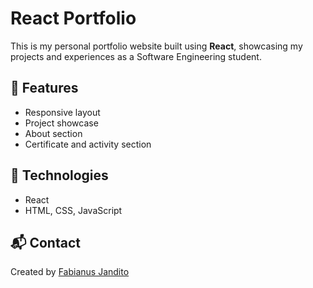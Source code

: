 # React Portfolio

This is my personal portfolio website built using **React**, showcasing my projects and experiences as a Software Engineering student.

## 🚀 Features
- Responsive layout
- Project showcase
- About section
- Certificate and activity section

## 🧠 Technologies
- React
- HTML, CSS, JavaScript

## 📬 Contact
Created by [Fabianus Jandito](https://github.com/fabijandito)
